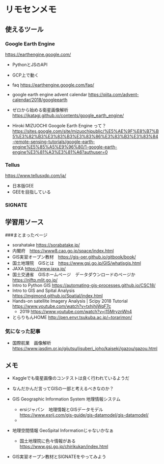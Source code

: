 # リモセンメモ

## 使えるツール

### Google Earth Engine

https://earthengine.google.com/

- PythonとJSのAPI
- GCP上で動く

- faq https://earthengine.google.com/faq/
- google earth engine advent calendar https://qiita.com/advent-calendar/2018/googleearth
- ゼロから始める衛星画像解析　https://jkatagi.github.io/contents/google_earth_engine/
- Hiroki MIZUOCHI Googole Earth Engine って？　https://sites.google.com/site/mizuochipublic/%E5%AE%9F%E8%B7%B5%E3%82%B3%E3%83%B3%E3%83%86%E3%83%B3%E3%83%84-remote-sensing-tutorials/google-earth-engine%E5%85%A5%E9%96%80/1-google-earth-engine%E3%81%A3%E3%81%A6?authuser=0

### Tellus

https://www.tellusxdp.com/ja/

- 日本版GEE
- GEEを目指している

### SIGNATE



## 学習用ソース

###まとまったページ
- sorahatake https://sorabatake.jp/
- 内閣府　https://www8.cao.go.jp/space/index.html
- GIS実習オープン教材　https://gis-oer.github.io/gitbook/book/
- 国土地理院　GISとは　https://www.gsi.go.jp/GIS/whatisgis.html
- JAXA https://www.jaxa.jp/
- 国土交通省　GISホームページ　データダウンロードのページか　https://nlftp.mlit.go.jp/
- Intro to Python GIS https://automating-gis-processes.github.io/CSC18/
- Intro to GIS and Spital Analysis https://mgimond.github.io/Spatial/index.html
- Hands-on satellite Imagery Analysis | Scipy 2018 Tutorial https://www.youtube.com/watch?v=txhjhjWqF7c
    - 2019 https://www.youtube.com/watch?v=j15MryznWn4
- とらりもんHOME http://pen.envr.tsukuba.ac.jp/~torarimon/


### 気になった記事
- 国際航業　画像解析　https://www.jasdim.or.jp/gijutsu/jisuberi_joho/kaiseki/gazou/gazou.html


## メモ

- Kaggleでも衛星画像のコンテストは良く行われているようだ
- なんだかんだ言ってGISの一部と考えるべきなのか？
- GIS Geographic Information System 地理情報システム
    - ersiジャパン　地理情報とGISデータモデル　https://www.esrij.com/gis-guide/gis-datamodel/gis-datamodel/
    - 
- 地理空間情報 GeoSpital Informationじゃないかなぁ　
    - 国土地理院に色々情報がある　https://www.gsi.go.jp/chirikukan/index.html

- GIS実習オープン教材とSIGNATEをやってみよう

